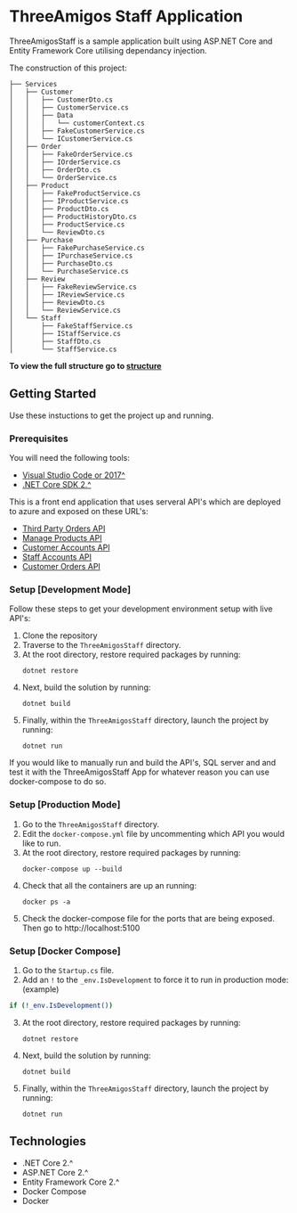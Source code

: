 # ThreeAmigos Staff Application

ThreeAmigosStaff is a sample application built using ASP.NET Core and Entity Framework Core utilising dependancy injection.

The construction of this project:
```
├── Services
│   ├── Customer
│   │   ├── CustomerDto.cs
│   │   ├── CustomerService.cs
│   │   ├── Data
│   │   │   └── customerContext.cs
│   │   ├── FakeCustomerService.cs
│   │   └── ICustomerService.cs
│   ├── Order
│   │   ├── FakeOrderService.cs
│   │   ├── IOrderService.cs
│   │   ├── OrderDto.cs
│   │   └── OrderService.cs
│   ├── Product
│   │   ├── FakeProductService.cs
│   │   ├── IProductService.cs
│   │   ├── ProductDto.cs
│   │   ├── ProductHistoryDto.cs
│   │   ├── ProductService.cs
│   │   └── ReviewDto.cs
│   ├── Purchase
│   │   ├── FakePurchaseService.cs
│   │   ├── IPurchaseService.cs
│   │   ├── PurchaseDto.cs
│   │   └── PurchaseService.cs
│   ├── Review
│   │   ├── FakeReviewService.cs
│   │   ├── IReviewService.cs
│   │   ├── ReviewDto.cs
│   │   └── ReviewService.cs
│   └── Staff
│       ├── FakeStaffService.cs
│       ├── IStaffService.cs
│       ├── StaffDto.cs
│       └── StaffService.cs
```

**To view the full structure go to [structure](./STRUCTURE.md)**

## Getting Started
Use these instuctions to get the project up and running.

### Prerequisites
You will need the following tools:

* [Visual Studio Code or 2017^](https://www.visualstudio.com/downloads/)
* [.NET Core SDK 2.^](https://www.microsoft.com/net/download/dotnet-core/sdk-2.1.300-rc1)

This is a front end application that uses serveral API's which are deployed to azure and exposed on these URL's:

- [Third Party Orders API](https://third-party-orders-api.azurewebsites.net/api/orders)
- [Manage Products API](https://manage-products-api.azurewebsites.net/api/products)
- [Customer Accounts API](https://customeraccountapi.azurewebsites.net/api/customeraccounts)
- [Staff Accounts API](https://staffaccountapi.azurewebsites.net/api/staffaccounts)
- [Customer Orders API](https://customerorderapi.azurewebsites.net/api/ordersservice)

### Setup [Development Mode]
Follow these steps to get your development environment setup with live API's:

  1. Clone the repository
  2. Traverse to the `ThreeAmigosStaff` directory.
  3. At the root directory, restore required packages by running:
     ```
     dotnet restore
     ```
  4. Next, build the solution by running:
     ```
     dotnet build
     ```
  5. Finally, within the `ThreeAmigosStaff` directory, launch the project by running:
     ```
     dotnet run
     ```

If you would like to manually run and build the API's, SQL server and and test it with the ThreeAmigosStaff App for whatever reason you can use docker-compose to do so.

### Setup [Production Mode]
  1. Go to the `ThreeAmigosStaff` directory.
  2. Edit the `docker-compose.yml` file by uncommenting which API you would like to run.
  3. At the root directory, restore required packages by running:
     ```
     docker-compose up --build
     ```
  4. Check that all the containers are up an running:
     ```
     docker ps -a
     ```
  5. Check the docker-compose file for the ports that are being exposed. Then go to http://localhost:5100

### Setup [Docker Compose]
  1. Go to the `Startup.cs` file.
  2. Add an `!` to the `_env.IsDevelopment` to force it to run in production mode: (example)
  ```bash
  if (!_env.IsDevelopment())
  ```
  3. At the root directory, restore required packages by running:
     ```
     dotnet restore
     ```
  4. Next, build the solution by running:
     ```
     dotnet build
     ```
  5. Finally, within the `ThreeAmigosStaff` directory, launch the project by running:
     ```
     dotnet run
     ```

## Technologies
* .NET Core 2.^
* ASP.NET Core 2.^
* Entity Framework Core 2.^
* Docker Compose
* Docker
